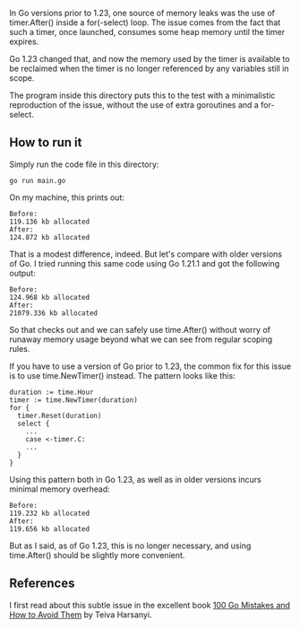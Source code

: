 In Go versions prior to 1.23, one source of memory leaks was the use of timer.After() inside a for(-select) loop.
The issue comes from the fact that such a timer, once launched, consumes some heap memory until the timer expires.

Go 1.23 changed that, and now the memory used by the timer is available to be reclaimed when the timer is no longer referenced by any variables still in scope.

The program inside this directory puts this to the test with a minimalistic reproduction of the issue, without the use of extra goroutines and a for-select.

## How to run it

Simply run the code file in this directory:

```
go run main.go
```

On my machine, this prints out:

```
Before:
119.136 kb allocated
After:
124.872 kb allocated
```

That is a modest difference, indeed. But let's compare with older versions of Go. I tried running this same code using Go 1.21.1 and got the following output:

```
Before:
124.968 kb allocated
After:
21079.336 kb allocated
```

So that checks out and we can safely use time.After() without worry of runaway memory usage beyond what we can see from regular scoping rules.

If you have to use a version of Go prior to 1.23, the common fix for this issue is to use time.NewTimer() instead. The pattern looks like this:

```
duration := time.Hour
timer := time.NewTimer(duration)
for {
  timer.Reset(duration)
  select {
    ...
    case <-timer.C:
    ...
  }
}
```

Using this pattern both in Go 1.23, as well as in older versions incurs minimal memory overhead:

```
Before:
119.232 kb allocated
After:
119.656 kb allocated
```

But as I said, as of Go 1.23, this is no longer necessary, and using time.After() should be slightly more convenient.

## References

I first read about this subtle issue in the excellent book [100 Go Mistakes and How to Avoid Them](https://isbnsearch.org/isbn/1617299596) by Teiva Harsanyi.
